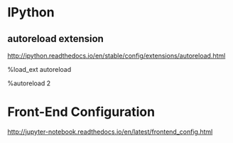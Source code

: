 

# IPython

## autoreload extension

http://ipython.readthedocs.io/en/stable/config/extensions/autoreload.html

%load_ext autoreload

%autoreload 2


# Front-End Configuration

http://jupyter-notebook.readthedocs.io/en/latest/frontend_config.html
